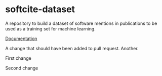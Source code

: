 # softcite-dataset

A repository to build a dataset of software mentions in publications to be used as a training set for machine learning.

[Documentation](https://howisonlab.github.io/softcite-dataset/) 

A change that should have been added to pull request. Another.

First change


Second change
